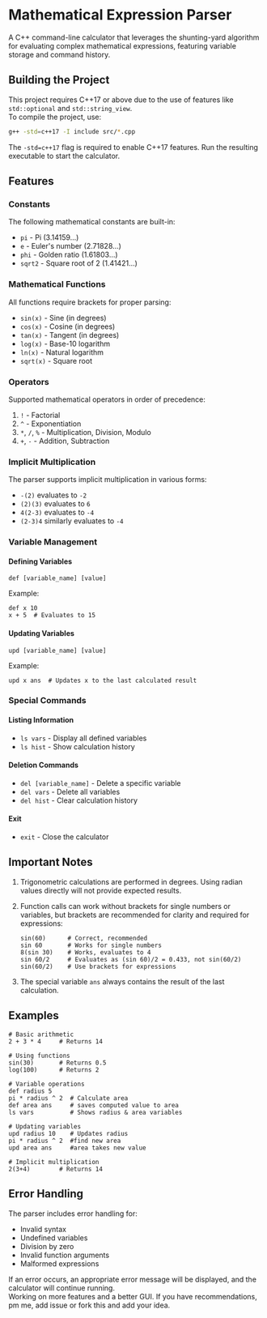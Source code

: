 # Mathematical Expression Parser

A C++ command-line calculator that leverages the shunting-yard algorithm for evaluating complex mathematical expressions, featuring variable storage and command history.

## Building the Project

This project requires C++17 or above due to the use of features like `std::optional` and `std::string_view`.    
To compile the project, use:
```bash
g++ -std=c++17 -I include src/*.cpp
```
The `-std=c++17` flag is required to enable C++17 features. Run the resulting executable to start the calculator.

## Features

### Constants
The following mathematical constants are built-in:
- `pi` - Pi (3.14159...)
- `e` - Euler's number (2.71828...)
- `phi` - Golden ratio (1.61803...)
- `sqrt2` - Square root of 2 (1.41421...)

### Mathematical Functions
All functions require brackets for proper parsing:
- `sin(x)` - Sine (in degrees)
- `cos(x)` - Cosine (in degrees)
- `tan(x)` - Tangent (in degrees)
- `log(x)` - Base-10 logarithm
- `ln(x)` - Natural logarithm
- `sqrt(x)` - Square root

### Operators
Supported mathematical operators in order of precedence:
1. `!` - Factorial
2. `^` - Exponentiation
3. `*`, `/`, `%` - Multiplication, Division, Modulo
4. `+`, `-` - Addition, Subtraction

### Implicit Multiplication
The parser supports implicit multiplication in various forms:
- `-(2)` evaluates to `-2`
- `(2)(3)` evaluates to `6`
- `4(2-3)` evaluates to `-4`
- `(2-3)4` similarly evaluates to `-4`

### Variable Management

#### Defining Variables
```
def [variable_name] [value]
```
Example:
```
def x 10
x + 5  # Evaluates to 15
```

#### Updating Variables
```
upd [variable_name] [value]
```
Example:
```
upd x ans  # Updates x to the last calculated result
```

### Special Commands

#### Listing Information
- `ls vars` - Display all defined variables
- `ls hist` - Show calculation history

#### Deletion Commands
- `del [variable_name]` - Delete a specific variable
- `del vars` - Delete all variables
- `del hist` - Clear calculation history

#### Exit
- `exit` - Close the calculator

## Important Notes

1. Trigonometric calculations are performed in degrees. Using radian values directly will not provide expected results.

2. Function calls can work without brackets for single numbers or variables, but brackets are recommended for clarity and required for expressions:
   ```
   sin(60)      # Correct, recommended
   sin 60       # Works for single numbers
   8(sin 30)    # Works, evaluates to 4
   sin 60/2     # Evaluates as (sin 60)/2 = 0.433, not sin(60/2)
   sin(60/2)    # Use brackets for expressions
   ```
   
3. The special variable `ans` always contains the result of the last calculation.

## Examples

```
# Basic arithmetic
2 + 3 * 4     # Returns 14

# Using functions
sin(30)       # Returns 0.5
log(100)      # Returns 2

# Variable operations
def radius 5
pi * radius ^ 2  # Calculate area
def area ans     # saves computed value to area
ls vars          # Shows radius & area variables

# Updating variables
upd radius 10    # Updates radius
pi * radius ^ 2  #find new area
upd area ans     #area takes new value

# Implicit multiplication
2(3+4)        # Returns 14
```

## Error Handling

The parser includes error handling for:
- Invalid syntax
- Undefined variables
- Division by zero
- Invalid function arguments
- Malformed expressions

If an error occurs, an appropriate error message will be displayed, and the calculator will continue running.  
Working on more features and a better GUI. If you have recommendations, pm me, add issue or fork this and add your idea.

